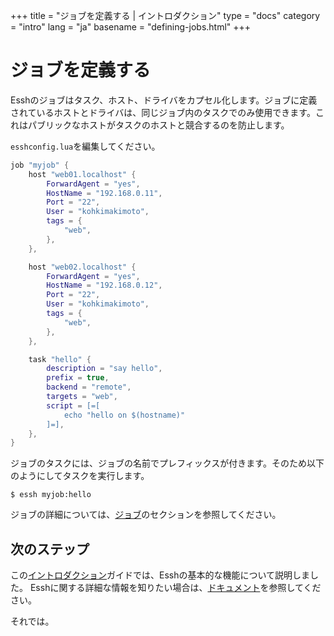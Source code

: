 +++
title = "ジョブを定義する | イントロダクション"
type = "docs"
category = "intro"
lang = "ja"
basename = "defining-jobs.html"
+++

# ジョブを定義する

Esshのジョブはタスク、ホスト、ドライバをカプセル化します。ジョブに定義されているホストとドライバは、同じジョブ内のタスクでのみ使用できます。これはパブリックなホストがタスクのホストと競合するのを防止します。

`esshconfig.lua`を編集してください。

~~~lua
job "myjob" {
    host "web01.localhost" {
        ForwardAgent = "yes",
        HostName = "192.168.0.11",
        Port = "22",
        User = "kohkimakimoto",
        tags = {
            "web",
        },
    },

    host "web02.localhost" {
        ForwardAgent = "yes",
        HostName = "192.168.0.12",
        Port = "22",
        User = "kohkimakimoto",
        tags = {
            "web",
        },
    },

    task "hello" {
        description = "say hello",
        prefix = true,
        backend = "remote",
        targets = "web",
        script = [=[
            echo "hello on $(hostname)"
        ]=],
    },
}
~~~

ジョブのタスクには、ジョブの名前でプレフィックスが付きます。そのため以下のようにしてタスクを実行します。

~~~
$ essh myjob:hello
~~~

ジョブの詳細については、[ジョブ](/docs/ja/jobs.html)のセクションを参照してください。

## 次のステップ

この[イントロダクション](/intro/ja/index.html)ガイドでは、Esshの基本的な機能について説明しました。 Esshに関する詳細な情報を知りたい場合は、[ドキュメント](/docs/ja/index.html)を参照してください。

それでは。
